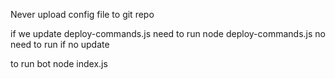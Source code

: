 Never upload config file to git repo

if we update deploy-commands.js need to run
node deploy-commands.js
no need to run if no update

to run bot
node index.js
